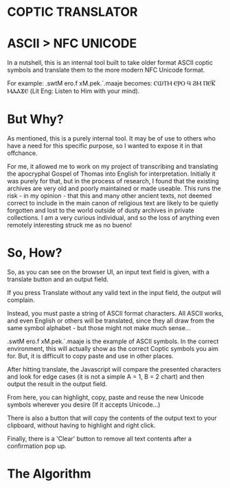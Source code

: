 # COPTIC TRANSLATOR
# ASCII > NFC UNICODE

In a nutshell, this is an internal tool built to take older format ASCII coptic symbols and translate them to the more modern NFC Unicode format.

For example: .swtM ero.f xM.pek.`.maaje becomes: ⲤⲰⲦⲘ ⲈⲢⲞ Ϥ ϨⲘ ⲠⲈⲔ̅ ⲘⲀⲀϪⲈ (Lit Eng: Listen to Him with your mind).

# But Why?

As mentioned, this is a purely internal tool. It may be of use to others who have a need for this specific purpose, so I wanted to expose it in that offchance.

For me, it allowed me to work on my project of transcribing and translating the apocryphal Gospel of Thomas into English for interpretation. Initially it was purely for that, but in the process of research, I found that the existing archives are very old and poorly maintained or made useable. This runs the risk - in my opinion - that this and many other ancient texts, not deemed correct to include in the main canon of religious text are likely to be quietly forgotten and lost to the world outside of dusty archives in private collections. I am a very curious individual, and so the loss of anything even remotely interesting struck me as no bueno!

# So, How?

So, as you can see on the browser UI, an input text field is given, with a translate button and an output field.

If you press Translate without any valid text in the input field, the output will complain.

Instead, you must paste a string of ASCII format characters. All ASCII works, and even English or others will be translated, since they all draw from the same symbol alphabet - but those might not make much sense...

.swtM ero.f xM.pek.`.maaje is the example of ASCII symbols. In the correct environment, this will actually show as the correct Coptic symbols you aim for. But, it is difficult to copy paste and use in other places.

After hitting translate, the Javascript will compare the presented characters and look for edge cases (it is not a simple A = 1, B = 2 chart) and then output the result in the output field.

From here, you can highlight, copy, paste and reuse the new Unicode symbols wherever you desire (If it accepts Unicode...)

There is also a button that will copy the contents of the output text to your clipboard, without having to highlight and right click.

Finally, there is a 'Clear' button to remove all text contents after a confirmation pop up.

# The Algorithm